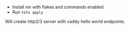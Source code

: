 - Install nix with flakes and commands enabled.
- Run `tofu apply`

Will create http2/3 server with caddy hello world endpoints.